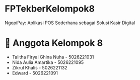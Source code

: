 # FPTekberKelompok8
NgopiPay: Aplikasi POS Sederhana sebagai Solusi Kasir Digital 

# 📌 Anggota Kelompok 8
- Talitha Firyal Ghina Nuha - 5026221031
- Nida Aulia Amartika - 5026221095
- Zikrul Khalis - 5026221132
- Edward - 5026221091
